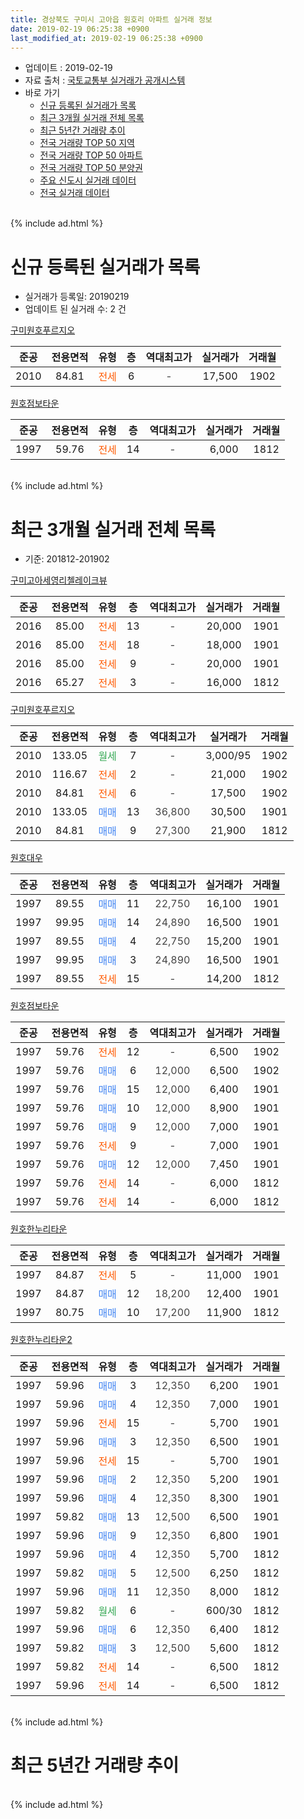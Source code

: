 ```yaml
---
title: 경상북도 구미시 고아읍 원호리 아파트 실거래 정보
date: 2019-02-19 06:25:38 +0900
last_modified_at: 2019-02-19 06:25:38 +0900
---
```


* 업데이트 : 2019-02-19
* 자료 출처 : [국토교통부 실거래가 공개시스템](http://rt.molit.go.kr)
* 바로 가기
    * [신규 등록된 실거래가 목록](#신규-등록된-실거래가-목록)
    * [최근 3개월 실거래 전체 목록](#최근-3개월-실거래-전체-목록)
    * [최근 5년간 거래량 추이](#최근-5년간-거래량-추이)
    * [전국 거래량 TOP 50 지역](https://ayogom.github.io/apt-trade-info/최근-3개월-전국에서-가장-거래가-많이-발생한-지역)
    * [전국 거래량 TOP 50 아파트](https://ayogom.github.io/apt-trade-info/최근-3개월-전국에서-가장-거래가-많이-발생한-아파트)
    * [전국 거래량 TOP 50 분양권](https://ayogom.github.io/apt-trade-info/최근-3개월-전국에서-가장-거래가-많이-발생한-분양권)
    * [주요 신도시 실거래 데이터](https://ayogom.github.io/apt-trade-info/주요-신도시)
    * [전국 실거래 데이터](https://ayogom.github.io/apt-trade-info/전국)
<br>
{% include ad.html %}
<br>

# 신규 등록된 실거래가 목록
* 실거래가 등록일: 20190219
* 업데이트 된 실거래 수: 2 건


[구미원호푸르지오](https://search.naver.com/search.naver?query=%EA%B2%BD%EC%83%81%EB%B6%81%EB%8F%84+%EA%B5%AC%EB%AF%B8%EC%8B%9C+%EA%B3%A0%EC%95%84%EC%9D%8D+%EC%9B%90%ED%98%B8%EB%A6%AC+%EA%B5%AC%EB%AF%B8%EC%9B%90%ED%98%B8%ED%91%B8%EB%A5%B4%EC%A7%80%EC%98%A4)

|준공|전용면적|유형|층|역대최고가|실거래가|거래월|
|:---:|:---:|:---:|:---:|:---:|:---:|:---:|
|2010|84.81|<span style="color:#ff5a00">전세</span>|6|<span style="color:#444444">-</span>|17,500|1902|

[원호점보타운](https://search.naver.com/search.naver?query=%EA%B2%BD%EC%83%81%EB%B6%81%EB%8F%84+%EA%B5%AC%EB%AF%B8%EC%8B%9C+%EA%B3%A0%EC%95%84%EC%9D%8D+%EC%9B%90%ED%98%B8%EB%A6%AC+%EC%9B%90%ED%98%B8%EC%A0%90%EB%B3%B4%ED%83%80%EC%9A%B4)

|준공|전용면적|유형|층|역대최고가|실거래가|거래월|
|:---:|:---:|:---:|:---:|:---:|:---:|:---:|
|1997|59.76|<span style="color:#ff5a00">전세</span>|14|<span style="color:#444444">-</span>|6,000|1812|


<br>
{% include ad.html %}
<br>

# 최근 3개월 실거래 전체 목록
* 기준: 201812-201902


[구미고아세영리첼레이크뷰](https://search.naver.com/search.naver?query=%EA%B2%BD%EC%83%81%EB%B6%81%EB%8F%84+%EA%B5%AC%EB%AF%B8%EC%8B%9C+%EA%B3%A0%EC%95%84%EC%9D%8D+%EC%9B%90%ED%98%B8%EB%A6%AC+%EA%B5%AC%EB%AF%B8%EA%B3%A0%EC%95%84%EC%84%B8%EC%98%81%EB%A6%AC%EC%B2%BC%EB%A0%88%EC%9D%B4%ED%81%AC%EB%B7%B0)

|준공|전용면적|유형|층|역대최고가|실거래가|거래월|
|:---:|:---:|:---:|:---:|:---:|:---:|:---:|
|2016|85.00|<span style="color:#ff5a00">전세</span>|13|<span style="color:#444444">-</span>|20,000|1901|
|2016|85.00|<span style="color:#ff5a00">전세</span>|18|<span style="color:#444444">-</span>|18,000|1901|
|2016|85.00|<span style="color:#ff5a00">전세</span>|9|<span style="color:#444444">-</span>|20,000|1901|
|2016|65.27|<span style="color:#ff5a00">전세</span>|3|<span style="color:#444444">-</span>|16,000|1812|

[구미원호푸르지오](https://search.naver.com/search.naver?query=%EA%B2%BD%EC%83%81%EB%B6%81%EB%8F%84+%EA%B5%AC%EB%AF%B8%EC%8B%9C+%EA%B3%A0%EC%95%84%EC%9D%8D+%EC%9B%90%ED%98%B8%EB%A6%AC+%EA%B5%AC%EB%AF%B8%EC%9B%90%ED%98%B8%ED%91%B8%EB%A5%B4%EC%A7%80%EC%98%A4)

|준공|전용면적|유형|층|역대최고가|실거래가|거래월|
|:---:|:---:|:---:|:---:|:---:|:---:|:---:|
|2010|133.05|<span style="color:#34a853">월세</span>|7|<span style="color:#444444">-</span>|3,000/95|1902|
|2010|116.67|<span style="color:#ff5a00">전세</span>|2|<span style="color:#444444">-</span>|21,000|1902|
|2010|84.81|<span style="color:#ff5a00">전세</span>|6|<span style="color:#444444">-</span>|17,500|1902|
|2010|133.05|<span style="color:#4285f3">매매</span>|13|<span style="color:#444444">36,800</span>|30,500|1901|
|2010|84.81|<span style="color:#4285f3">매매</span>|9|<span style="color:#444444">27,300</span>|21,900|1812|

[원호대우](https://search.naver.com/search.naver?query=%EA%B2%BD%EC%83%81%EB%B6%81%EB%8F%84+%EA%B5%AC%EB%AF%B8%EC%8B%9C+%EA%B3%A0%EC%95%84%EC%9D%8D+%EC%9B%90%ED%98%B8%EB%A6%AC+%EC%9B%90%ED%98%B8%EB%8C%80%EC%9A%B0)

|준공|전용면적|유형|층|역대최고가|실거래가|거래월|
|:---:|:---:|:---:|:---:|:---:|:---:|:---:|
|1997|89.55|<span style="color:#4285f3">매매</span>|11|<span style="color:#444444">22,750</span>|16,100|1901|
|1997|99.95|<span style="color:#4285f3">매매</span>|14|<span style="color:#444444">24,890</span>|16,500|1901|
|1997|89.55|<span style="color:#4285f3">매매</span>|4|<span style="color:#444444">22,750</span>|15,200|1901|
|1997|99.95|<span style="color:#4285f3">매매</span>|3|<span style="color:#444444">24,890</span>|16,500|1901|
|1997|89.55|<span style="color:#ff5a00">전세</span>|15|<span style="color:#444444">-</span>|14,200|1812|

[원호점보타운](https://search.naver.com/search.naver?query=%EA%B2%BD%EC%83%81%EB%B6%81%EB%8F%84+%EA%B5%AC%EB%AF%B8%EC%8B%9C+%EA%B3%A0%EC%95%84%EC%9D%8D+%EC%9B%90%ED%98%B8%EB%A6%AC+%EC%9B%90%ED%98%B8%EC%A0%90%EB%B3%B4%ED%83%80%EC%9A%B4)

|준공|전용면적|유형|층|역대최고가|실거래가|거래월|
|:---:|:---:|:---:|:---:|:---:|:---:|:---:|
|1997|59.76|<span style="color:#ff5a00">전세</span>|12|<span style="color:#444444">-</span>|6,500|1902|
|1997|59.76|<span style="color:#4285f3">매매</span>|6|<span style="color:#444444">12,000</span>|6,500|1902|
|1997|59.76|<span style="color:#4285f3">매매</span>|15|<span style="color:#444444">12,000</span>|6,400|1901|
|1997|59.76|<span style="color:#4285f3">매매</span>|10|<span style="color:#444444">12,000</span>|8,900|1901|
|1997|59.76|<span style="color:#4285f3">매매</span>|9|<span style="color:#444444">12,000</span>|7,000|1901|
|1997|59.76|<span style="color:#ff5a00">전세</span>|9|<span style="color:#444444">-</span>|7,000|1901|
|1997|59.76|<span style="color:#4285f3">매매</span>|12|<span style="color:#444444">12,000</span>|7,450|1901|
|1997|59.76|<span style="color:#ff5a00">전세</span>|14|<span style="color:#444444">-</span>|6,000|1812|
|1997|59.76|<span style="color:#ff5a00">전세</span>|14|<span style="color:#444444">-</span>|6,000|1812|

[원호한누리타운](https://search.naver.com/search.naver?query=%EA%B2%BD%EC%83%81%EB%B6%81%EB%8F%84+%EA%B5%AC%EB%AF%B8%EC%8B%9C+%EA%B3%A0%EC%95%84%EC%9D%8D+%EC%9B%90%ED%98%B8%EB%A6%AC+%EC%9B%90%ED%98%B8%ED%95%9C%EB%88%84%EB%A6%AC%ED%83%80%EC%9A%B4)

|준공|전용면적|유형|층|역대최고가|실거래가|거래월|
|:---:|:---:|:---:|:---:|:---:|:---:|:---:|
|1997|84.87|<span style="color:#ff5a00">전세</span>|5|<span style="color:#444444">-</span>|11,000|1901|
|1997|84.87|<span style="color:#4285f3">매매</span>|12|<span style="color:#444444">18,200</span>|12,400|1901|
|1997|80.75|<span style="color:#4285f3">매매</span>|10|<span style="color:#444444">17,200</span>|11,900|1812|

[원호한누리타운2](https://search.naver.com/search.naver?query=%EA%B2%BD%EC%83%81%EB%B6%81%EB%8F%84+%EA%B5%AC%EB%AF%B8%EC%8B%9C+%EA%B3%A0%EC%95%84%EC%9D%8D+%EC%9B%90%ED%98%B8%EB%A6%AC+%EC%9B%90%ED%98%B8%ED%95%9C%EB%88%84%EB%A6%AC%ED%83%80%EC%9A%B42)

|준공|전용면적|유형|층|역대최고가|실거래가|거래월|
|:---:|:---:|:---:|:---:|:---:|:---:|:---:|
|1997|59.96|<span style="color:#4285f3">매매</span>|3|<span style="color:#444444">12,350</span>|6,200|1901|
|1997|59.96|<span style="color:#4285f3">매매</span>|4|<span style="color:#444444">12,350</span>|7,000|1901|
|1997|59.96|<span style="color:#ff5a00">전세</span>|15|<span style="color:#444444">-</span>|5,700|1901|
|1997|59.96|<span style="color:#4285f3">매매</span>|3|<span style="color:#444444">12,350</span>|6,500|1901|
|1997|59.96|<span style="color:#ff5a00">전세</span>|15|<span style="color:#444444">-</span>|5,700|1901|
|1997|59.96|<span style="color:#4285f3">매매</span>|2|<span style="color:#444444">12,350</span>|5,200|1901|
|1997|59.96|<span style="color:#4285f3">매매</span>|4|<span style="color:#444444">12,350</span>|8,300|1901|
|1997|59.82|<span style="color:#4285f3">매매</span>|13|<span style="color:#444444">12,500</span>|6,500|1901|
|1997|59.96|<span style="color:#4285f3">매매</span>|9|<span style="color:#444444">12,350</span>|6,800|1901|
|1997|59.96|<span style="color:#4285f3">매매</span>|4|<span style="color:#444444">12,350</span>|5,700|1812|
|1997|59.82|<span style="color:#4285f3">매매</span>|5|<span style="color:#444444">12,500</span>|6,250|1812|
|1997|59.96|<span style="color:#4285f3">매매</span>|11|<span style="color:#444444">12,350</span>|8,000|1812|
|1997|59.82|<span style="color:#34a853">월세</span>|6|<span style="color:#444444">-</span>|600/30|1812|
|1997|59.96|<span style="color:#4285f3">매매</span>|6|<span style="color:#444444">12,350</span>|6,400|1812|
|1997|59.82|<span style="color:#4285f3">매매</span>|3|<span style="color:#444444">12,500</span>|5,600|1812|
|1997|59.82|<span style="color:#ff5a00">전세</span>|14|<span style="color:#444444">-</span>|6,500|1812|
|1997|59.96|<span style="color:#ff5a00">전세</span>|14|<span style="color:#444444">-</span>|6,500|1812|


<br>
{% include ad.html %}
<br>

# 최근 5년간 거래량 추이


<div style="width:100%;">
    <canvas id="deal_progress" height="200"></canvas>
</div>

<script>
new Chart(document.getElementById("deal_progress"), {
    type: 'line',
    data: {
        labels: ['201402','201403','201404','201405','201406','201407','201408','201409','201410','201411','201412','201501','201502','201503','201504','201505','201506','201507','201508','201509','201510','201511','201512','201601','201602','201603','201604','201605','201606','201607','201608','201609','201610','201611','201612','201701','201702','201703','201704','201705','201706','201707','201708','201709','201710','201711','201712','201801','201802','201803','201804','201805','201806','201807','201808','201809','201810','201811','201812','201901','201902'],
        datasets: [{
            label: '매매',
            pointRadius: 1,
            data: [25, 26, 23, 12, 22, 24, 19, 28, 40, 23, 18, 33, 21, 21, 23, 18, 15, 36, 37, 22, 26, 29, 20, 17, 7, 10, 18, 12, 20, 13, 15, 14, 19, 12, 17, 10, 19, 16, 4, 18, 12, 11, 11, 28, 17, 17, 19, 21, 23, 36, 22, 28, 18, 10, 19, 15, 24, 17, 7, 17, 1],
            borderColor: "rgba(255, 201, 14, 1)",
            backgroundColor: "rgba(255, 201, 14, 0.5)",
            fill: false,
            lineTension: 0
        },{
            label: '전월세',
            pointRadius: 1,
            data: [17, 17, 11, 7, 6, 16, 8, 10, 11, 8, 9, 6, 7, 10, 9, 5, 9, 8, 8, 10, 13, 5, 18, 22, 33, 36, 23, 13, 15, 11, 7, 6, 5, 9, 18, 10, 12, 11, 8, 15, 10, 8, 8, 9, 7, 8, 7, 20, 16, 15, 27, 15, 11, 16, 14, 4, 14, 12, 7, 7, 4],
            borderColor: "rgba(0, 141, 185, 1)",
            backgroundColor: "rgba(0, 141, 185, 0.5)",
            fill: false,
            lineTension: 0
        }
        ]
    },
    options: {
        responsive: true,
        title: {
            display: false
        },
        tooltips: {
            mode: 'index',
            intersect: false
        },
        hover: {
            mode: 'nearest',
            intersect: true
        },
        scales: {
            xAxes: [{
                display: true,
                scaleLabel: {
                    display: true,
                    labelString: '년/월'
                }
            }],
            yAxes: [{
                display: true,
                ticks: {
                    suggestedMin: 0,
                },
                scaleLabel: {
                    display: true,
                    labelString: '실거래 수'
                }
            }]
        }
    }
});

</script>


<br>
{% include ad.html %}
<br>

